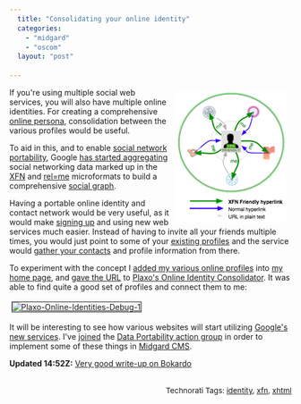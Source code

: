 ```yaml
---
  title: "Consolidating your online identity"
  categories: 
    - "midgard"
    - "oscom"
  layout: "post"

---
```

<p>
<img src="/files/mememememe-1.jpg" height="237" width="200" border="0" align="right" hspace="8" vspace="4" alt="Mememememe" title="Mememememe" /></p><p>
If you're using multiple social web services, you will also have multiple online identities. For creating a comprehensive <a href="http://webworkerdaily.com/2007/03/28/why-you-may-need-an-online-persona/">online persona</a>, consolidation between the various profiles would be useful.
</p><p>
To aid in this, and to enable <a href="http://dataportability.org/">social network portability</a>, Google <a href="http://google-code-updates.blogspot.com/2008/02/urls-are-people-too.html">has started aggregating</a> social networking data marked up in the <a href="http://gmpg.org/xfn/and/">XFN</a> and <a href="http://microformats.org/wiki/rel-me">rel=me</a> microformats to build a comprehensive <a href="http://www.readwriteweb.com/archives/social_graph_concepts_and_issues.php">social graph</a>.
</p><p>
Having a portable online identity and contact network would be very useful, as it would make <a href="http://openid.net/">signing up</a> and using new web services much easier. Instead of having to invite all your friends multiple times, you would just point to some of your <a href="http://microformats.org/wiki/hcard-xfn-supporting-friends-lists">existing profiles</a> and the service would <a href="http://blog.dopplr.com/index.php/2007/06/23/importing-your-social-network-from-other-sites/">gather your contacts</a> and profile information from there.
</p><p>
To experiment with the concept I <a href="http://bergie.iki.fi/about/">added my various online profiles</a> into <a href="http://bergie.iki.fi/">my home page</a>, and <a href="http://www.plaxo.com/opensocialgraph.py?url=http%3A%2F%2Fbergie.iki.fi%2F&amp;output=&amp;verbose=1">gave the URL</a> to <a href="http://www.plaxo.com/info/opensocialgraph">Plaxo's Online Identity Consolidator</a>. It was able to find quite a good set of profiles and connect them to me:
</p><p>
<a href="/files/plaxo-online-identities-debug-1.png"><img src="http://bergie.iki.fi/midcom-serveattachmentguid-825bc120efb811dca30c4b77617928172817/plaxo-online-identities-debug-1-tm.jpg" height="285" width="400" border="1" hspace="4" vspace="4" alt="Plaxo-Online-Identities-Debug-1" /></a>
</p><p>
It will be interesting to see how various websites will start utilizing <a href="http://code.google.com/apis/socialgraph/docs/">Google's new services</a>. I've <a href="http://groups.google.com/group/dataportability-public/web/action-groups">joined</a> the <a href="http://groups.google.com/group/dataportabilityactionimplementation">Data Portability action group</a> in order to implement some of these things in <a href="http://www.midgard-project.org/">Midgard CMS</a>.
</p><p>
<strong>Updated 14:52Z:</strong> <a href="http://bokardo.com/archives/why-im-excited-about-the-google-social-graph-api/">Very good write-up on Bokardo</a>
</p><p style="text-align:right;">
<span style="font-size:10pt;">
<br />Technorati Tags: </span><span style="font-size:10pt;"><a href="http://www.technorati.com/tag/identity">identity</a></span><span style="font-size:10pt;">, </span><span style="font-size:10pt;"><a href="http://www.technorati.com/tag/xfn">xfn</a></span><span style="font-size:10pt;">, </span><span style="font-size:10pt;"><a href="http://www.technorati.com/tag/xhtml">xhtml</a></span>
</p>
